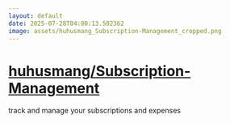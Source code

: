 ```yaml
---
layout: default
date: 2025-07-28T04:00:13.502362
image: assets/huhusmang_Subscription-Management_cropped.png
---
```


# [huhusmang/Subscription-Management](https://github.com/huhusmang/Subscription-Management)

track and manage your subscriptions and expenses
